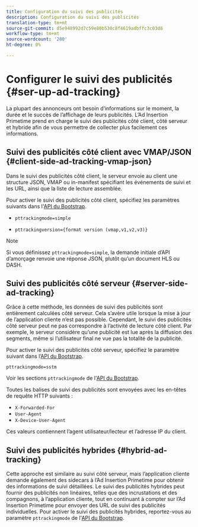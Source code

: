 ```yaml
---
title: Configuration du suivi des publicités
description: Configuration du suivi des publicités
translation-type: tm+mt
source-git-commit: d5e948992d7c59e80b530c8f4619adbffc3c03d8
workflow-type: tm+mt
source-wordcount: '280'
ht-degree: 0%

---
```



# Configurer le suivi des publicités {#ser-up-ad-tracking}

La plupart des annonceurs ont besoin d’informations sur le moment, la durée et le succès de l’affichage de leurs publicités. L’Ad Insertion Primetime prend en charge le suivi des publicités côté client, côté serveur et hybride afin de vous permettre de collecter plus facilement ces informations.

## Suivi des publicités côté client avec VMAP/JSON {#client-side-ad-tracking-vmap-json}

Dans le suivi des publicités côté client, le serveur envoie au client une structure JSON, VMAP ou in-manifest spécifiant les événements de suivi et les URL, ainsi que la liste de lecture assemblée.

Pour activer le suivi des publicités côté client, spécifiez les paramètres suivants dans l&#39;[API du Bootstrap](/help/primetime-ad-insertion/technical-reference/bootstrap-api.md).

* `pttrackingmode=simple`

* `pttrackingversion={format version (vmap,v1,v2,v3)}`

>[!NOTE]
>
>Si vous définissez `pttrackingmode=simple`, la demande initiale d’API d’amorçage renvoie une réponse JSON, plutôt qu’un document HLS ou DASH.

<!-- **Daniel to check. The specified file in this statement does not exist.** 
More information about `pttrackingmode`, `pttrackingversion` formats, can be found in [API Reference: Manifest server query parameters](manifest-server-query-parameters.md). -->

<!--Show examples of how to request a sidecar] -->

## Suivi des publicités côté serveur {#server-side-ad-tracking}

Grâce à cette méthode, les données de suivi des publicités sont entièrement calculées côté serveur. Cela s’avère utile lorsque la mise à jour de l’application cliente n’est pas possible. Cependant, le suivi des publicités côté serveur peut ne pas correspondre à l’activité de lecture côté client. Par exemple, le serveur considère qu’une publicité est lue après la diffusion des segments, même si l’utilisateur final ne vue pas la totalité de la publicité.

Pour activer le suivi des publicités côté serveur, spécifiez le paramètre suivant dans l’[API du Bootstrap](/help/primetime-ad-insertion/technical-reference/bootstrap-api.md).

`pttrackingmode=sstm`

Voir les sections `pttrackingmode` de l&#39;[API du Bootstrap](/help/primetime-ad-insertion/technical-reference/bootstrap-api.md).

Toutes les balises de suivi des publicités sont envoyées avec les en-têtes de requête HTTP suivants :

* `X-Forwarded-For`
* `User-Agent`
* `X-Device-User-Agent`

Ces valeurs contiennent l’agent utilisateur/lecteur et l’adresse IP du client.

## Suivi des publicités hybrides {#hybrid-ad-tracking}

Cette approche est similaire au suivi côté serveur, mais l’application cliente demande également des sidecars à l’Ad Insertion Primetime pour obtenir des informations de suivi détaillées. Le suivi des publicités hybrides peut fournir des publicités non linéaires, telles que des incrustations et des compagnons, à l’application cliente, tout en continuant à compter sur l’Ad Insertion Primetime pour envoyer des URL de suivi des publicités individuelles.
Pour activer le suivi des publicités hybrides, reportez-vous au paramètre `pttrackingmode` de l&#39;[API du Bootstrap](/help/primetime-ad-insertion/technical-reference/bootstrap-api.md).
